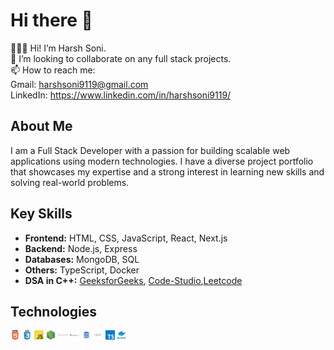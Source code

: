 # Hi there 👋

👨🏼‍🎓 Hi! I’m Harsh Soni.  
👯 I’m looking to collaborate on any full stack projects.  
📫 How to reach me:  
Gmail: harshsoni9119@gmail.com  
LinkedIn: https://www.linkedin.com/in/harshsoni9119/

## About Me
I am a Full Stack Developer with a passion for building scalable web applications using modern technologies. I have a diverse project portfolio that showcases my expertise and a strong interest in learning new skills and solving real-world problems.

## Key Skills
- **Frontend:** HTML, CSS, JavaScript, React, Next.js
- **Backend:** Node.js, Express
- **Databases:** MongoDB, SQL
- **Others:** TypeScript, Docker
- **DSA in C++:** [GeeksforGeeks]([https://www.geeksforgeeks.org](https://www.geeksforgeeks.org/user/harshsoni9119/)), [Code-Studio](https://www.naukri.com/code360/profile/harshsoni),[Leetcode](https://leetcode.com/u/harshsoni9119/)

## Technologies
<p align="left">
  <img src="https://raw.githubusercontent.com/github/explore/main/topics/html/html.png" alt="HTML" width="15px" height="15px">
  <img src="https://raw.githubusercontent.com/github/explore/main/topics/css/css.png" alt="CSS" width="15px" height="15px">
  <img src="https://raw.githubusercontent.com/github/explore/main/topics/javascript/javascript.png" alt="JavaScript" width="15px" height="15px">
  <img src="https://raw.githubusercontent.com/github/explore/main/topics/nodejs/nodejs.png" alt="Node.js" width="15px" height="15px">
  <img src="https://raw.githubusercontent.com/github/explore/main/topics/express/express.png" alt="Express" width="15px" height="15px">
  <img src="https://raw.githubusercontent.com/github/explore/main/topics/mongodb/mongodb.png" alt="MongoDB" width="15px" height="15px">
  <img src="https://raw.githubusercontent.com/github/explore/main/topics/sql/sql.png" alt="SQL" width="15px" height="15px">
  <img src="https://raw.githubusercontent.com/github/explore/main/topics/nextjs/nextjs.png" alt="Next.js" width="15px" height="15px">
  <img src="https://raw.githubusercontent.com/github/explore/main/topics/typescript/typescript.png" alt="TypeScript" width="15px" height="15px">
  <img src="https://raw.githubusercontent.com/github/explore/main/topics/docker/docker.png" alt="Docker" width="15px" height="15px">
</p>

